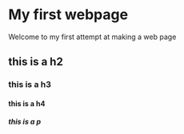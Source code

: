 # My first webpage

Welcome to my first attempt at making a web page

## this is a h2

### this is a h3

#### this is a h4

##### this is a p